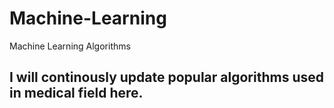 # Machine-Learning
Machine Learning Algorithms 
## I will continously update popular algorithms used in medical field here. 
